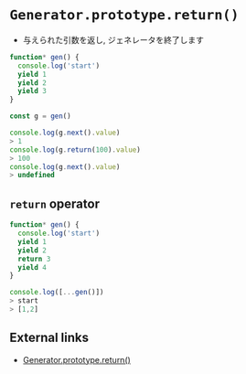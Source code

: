 # `Generator.prototype.return()`
- 与えられた引数を返し, ジェネレータを終了します

```js
function* gen() {
  console.log('start')
  yield 1
  yield 2
  yield 3
}

const g = gen()

console.log(g.next().value)
> 1
console.log(g.return(100).value)
> 100
console.log(g.next().value)
> undefined
```

## `return` operator

```js
function* gen() {
  console.log('start')
  yield 1
  yield 2
  return 3
  yield 4
}

console.log([...gen()])
> start
> [1,2]
```

## External links
- [Generator.prototype.return()](https://developer.mozilla.org/ja/docs/Web/JavaScript/Reference/Global_Objects/Generator/return)
